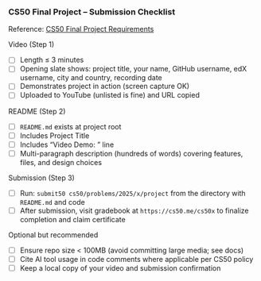### CS50 Final Project – Submission Checklist

Reference: [CS50 Final Project Requirements](https://cs50.harvard.edu/x/project/)

Video (Step 1)
- [ ] Length ≤ 3 minutes
- [ ] Opening slate shows: project title, your name, GitHub username, edX username, city and country, recording date
- [ ] Demonstrates project in action (screen capture OK)
- [ ] Uploaded to YouTube (unlisted is fine) and URL copied

README (Step 2)
- [ ] `README.md` exists at project root
- [ ] Includes Project Title
- [ ] Includes “Video Demo: <URL>” line
- [ ] Multi-paragraph description (hundreds of words) covering features, files, and design choices

Submission (Step 3)
- [ ] Run: `submit50 cs50/problems/2025/x/project` from the directory with `README.md` and code
- [ ] After submission, visit gradebook at `https://cs50.me/cs50x` to finalize completion and claim certificate

Optional but recommended
- [ ] Ensure repo size < 100MB (avoid committing large media; see docs)
- [ ] Cite AI tool usage in code comments where applicable per CS50 policy
- [ ] Keep a local copy of your video and submission confirmation
